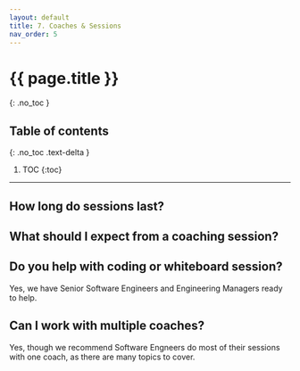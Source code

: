 ```yaml
---
layout: default
title: 7. Coaches & Sessions
nav_order: 5
---
```


# {{ page.title }}
{: .no_toc }

## Table of contents
{: .no_toc .text-delta }

1. TOC
{:toc}

---

## How long do sessions last?

## What should I expect from a coaching session?

## Do you help with coding or whiteboard session?
Yes, we have Senior Software Engineers and Engineering Managers ready to help.

## Can I work with multiple coaches?
Yes, though we recommend Software Engneers do most of their sessions with one coach, as there are many topics to cover.

